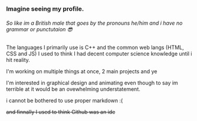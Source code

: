 ### Imagine seeing my profile.

###### So like im a British male that goes by the pronouns he/him and i have no grammar or punctutaion 😎

The languages I primarily use is C++ and the common web langs (HTML, CSS and JS) I used to think I had decent computer science knowledge until i hit reality. 

I'm working on multiple things at once, 2 main projects and ye

I'm interested in graphical design and animating even though to say im terrible at it would be an ovewhelming understatement.

i cannot be bothered to use proper markdown :(

~~and finnally I used to think Github was an ide~~

